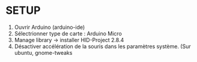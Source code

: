 # SETUP

1. Ouvrir Arduino (arduino-ide)
2. Sélectrionner type de carte : Arduino Micro
3. Manage library -> installer  HID-Project 2.8.4
4. Désactiver accélération de la souris dans les paramètres système.
(Sur ubuntu, gnome-tweaks
